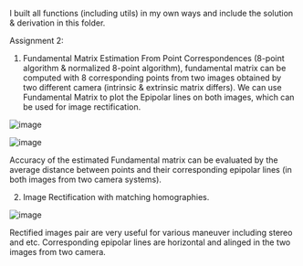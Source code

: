 I built all functions (including utils) in my own ways and include the solution & derivation in this folder.

Assignment 2:

1. Fundamental Matrix Estimation From Point Correspondences (8-point algorithm & normalized 8-point algorithm), fundamental matrix can be computed with 8 corresponding points from two images obtained by two different camera (intrinsic & extrinsic matrix differs). We can use Fundamental Matrix to plot the Epipolar lines on both images, which can be used for image rectification.

![image](https://user-images.githubusercontent.com/66006349/150302663-84ee8e6d-6818-48a5-a496-685905f389e0.png)

![image](https://user-images.githubusercontent.com/66006349/150302707-97aaae42-5a8f-4ac4-adc9-1f01dc2854f4.png)

Accuracy of the estimated Fundamental matrix can be evaluated by the average distance between points and their corresponding epipolar lines (in both images from two camera systems).

2. Image Rectification with matching homographies.

![image](https://user-images.githubusercontent.com/66006349/150671052-1595f17a-17ea-4d55-9cd7-5ba6e0b79f6d.png)

Rectified images pair are very useful for various maneuver including stereo and etc. Corresponding epipolar lines are horizontal and alinged in the two images from two camera.


